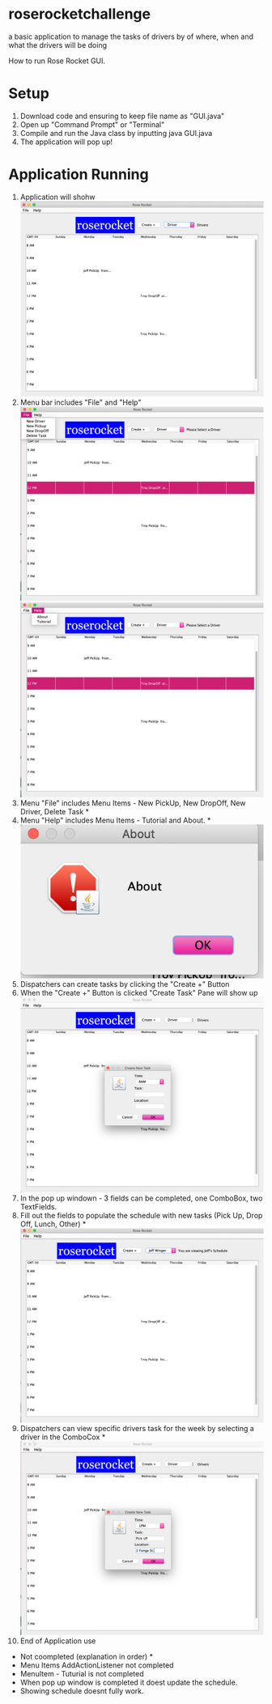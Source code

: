 # roserocketchallenge
a basic application to manage the tasks of drivers by of where, when and what the drivers will be doing



How to run Rose Rocket GUI.
# Setup
1. Download code and ensuring to keep file name as "GUI.java"
2. Open up "Command Prompt" or "Terminal"
3. Compile and run the Java class by inputting java GUI.java
4. The application will pop up!
# Application Running
1. Application will shohw <img src="Application.png">
2. Menu bar includes "File" and "Help" <img src="File Menubar.png">  <img src="Help Menubar.png">
3. Menu "File" includes Menu Items - New PickUp, New DropOff, New Driver, Delete Task * 
4. Menu "Help" includes Menu Items - Tutorial and About. * <img src="Abou MenuFile.png">
5. Dispatchers can create tasks by clicking the "Create +" Button  
6. When the "Create +" Button is clicked "Create Task" Pane will show up  <img src="Create Task Button.png">
7. In the pop up windown -  3 fields can be completed, one ComboBox, two TextFields. 
8. Fill out the fields to populate the schedule with new tasks (Pick Up, Drop Off, Lunch, Other) * <img src = "Jeff Wingers schedule.png">
9. Dispatchers can view specific drivers task for the week by selecting a driver in the ComboCox *  <img src="Pick Up Task.png">
10. End of Application use

* Not coompleted (explanation in order) *
* Menu Items AddActionListener not completed
* MenuItem - Tuturial is not completed
* When pop up window is completed it doest update the schedule.
* Showing schedule doesnt fully work.
